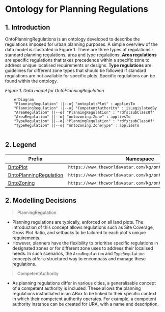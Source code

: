 # Ontology for Planning Regulations
## 1. Introduction
OntoPlanningRegulations is an ontology developed to describe the regulations imposed for urban planning purposes. A simple overview of the data model is illustrated in Figure 1. There are three types of regulations - standard planning regulations, area and type regulations. **Area regulations** are specific regulations that takes precedence within a specific zone to address unique localised requirements or designs. **Type regulations** are guidelines for different zone types that should be followed if standard regulations are not available for specific plots. Specific regulations can be found within the ontology.

*Figure 1. Data model for OntoPlanningRegulation*
```mermaid
    erDiagram 
    "PlanningRegulation" ||--o{ "ontoplot:Plot" : appliesTo
    "PlanningRegulation" ||--o{ "CompetentAuthority" : isLegislatedBy
    "AreaRegulation" ||--o{ "PlanningRegulation" : "rdfs:subClassOf"
    "AreaRegulation" ||--o{ "ontozoning:Zone" : appliesTo
    "TypeRegulation" ||--o{ "PlanningRegulation" : "rdfs:subClassOf"
    "TypeRegulation" ||--o{ "ontozoning:ZoneType" : appliesTo
    
```

## 2. Legend
Prefix | Namespace
--- | ---
[OntoPlot](https://github.com/cambridge-cares/TheWorldAvatar/tree/main/JPS_Ontology/ontology/ontoplot) | `https://www.theworldavatar.com/kg/ontoplot/`
[OntoPlanningRegulation](https://github.com/cambridge-cares/TheWorldAvatar/tree/main/JPS_Ontology/ontology/ontoplanningregulation) | `https://www.theworldavatar.com/kg/ontoplanningregulation/`
[OntoZoning](https://github.com/cambridge-cares/TheWorldAvatar/tree/main/JPS_Ontology/ontology/ontozoning) | `https://www.theworldavatar.com/kg/ontozoning/`

## 2. Modelling Decisions
>PlanningRegulation

- Planning regulations are typically, enforced on all land plots. The introduction of this concept allows regulations such as Site Coverage, Gross Plot Ratio, and setbacks to be tailored to each plot's unique requirements.
- However, planners have the flexibility to prioritise specific regulations in designated zones or for different zone uses to address their localised needs. In such scenarios, the `AreaRegulation` and `TypeRegulation` concepts offer a structured way to encompass and manage these regulations.

>CompetentAuthority

- As planning regulations differ in various cities, a generalisable concept of a competent authority is included. These allows the planning regulations instantiated in an ABox to be linked to their specific context in which their competent authority operates. For example, a competent authority instance can be created for URA, with a name and description.